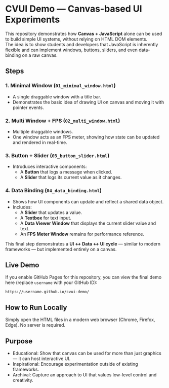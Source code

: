 # CVUI Demo — Canvas-based UI Experiments

This repository demonstrates how **Canvas + JavaScript** alone can be used to build simple UI systems, without relying on HTML DOM elements.  
The idea is to show students and developers that JavaScript is inherently flexible and can implement windows, buttons, sliders, and even data-binding on a raw canvas.

## Steps

### 1. Minimal Window (`01_minimal_window.html`)
- A single draggable window with a title bar.
- Demonstrates the basic idea of drawing UI on canvas and moving it with pointer events.

### 2. Multi Window + FPS (`02_multi_window.html`)
- Multiple draggable windows.
- One window acts as an FPS meter, showing how state can be updated and rendered in real-time.

### 3. Button + Slider (`03_button_slider.html`)
- Introduces interactive components:
  - A **Button** that logs a message when clicked.
  - A **Slider** that logs its current value as it changes.

### 4. Data Binding (`04_data_binding.html`)
- Shows how UI components can update and reflect a shared data object.
- Includes:
  - A **Slider** that updates a value.
  - A **Textbox** for text input.
  - A **Data Viewer Window** that displays the current slider value and text.
  - An **FPS Meter Window** remains for performance reference.

This final step demonstrates a **UI ↔ Data ↔ UI cycle** — similar to modern frameworks — but implemented entirely on a canvas.

## Live Demo
If you enable GitHub Pages for this repository, you can view the final demo here (replace `username` with your GitHub ID):

```
https://username.github.io/cvui-demo/
```

## How to Run Locally
Simply open the HTML files in a modern web browser (Chrome, Firefox, Edge). No server is required.

## Purpose
- Educational: Show that canvas can be used for more than just graphics — it can host interactive UI.
- Inspirational: Encourage experimentation outside of existing frameworks.
- Archival: Capture an approach to UI that values low-level control and creativity.

